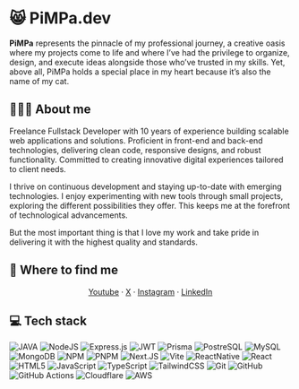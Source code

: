 # 😸 PiMPa.dev

<b>PiMPa</b> represents the pinnacle of my professional journey, a creative oasis where my projects come to life and where I’ve had the privilege to organize, design, and execute ideas alongside those who’ve trusted in my skills. Yet, above all, PiMPa holds a special place in my heart because it’s also the name of my cat.

## 🙋🏻‍♂️ About me

Freelance Fullstack Developer with 10 years of experience building scalable web applications and solutions. Proficient in front-end and back-end technologies, delivering clean code, responsive designs, and robust functionality. Committed to creating innovative digital experiences tailored to client needs.

I thrive on continuous development and staying up-to-date with emerging technologies. I enjoy experimenting with new tools through small projects, exploring the different possibilities they offer. This keeps me at the forefront of technological advancements.

But the most important thing is that I love my work and take pride in delivering it with the highest quality and standards.

## 🔎 Where to find me

<p align="center">
  <a href="https://www.youtube.com/@pimpadev">Youtube</a> · 
  <a href="https://x.com/pimpadev">X</a> · 
  <a href="https://www.instagram.com/pimpa_dev">Instagram</a> · 
  <a href="https://www.linkedin.com/in/pimpadev/">LinkedIn</a> 
</p>

## 💻 Tech stack
![JAVA](https://img.shields.io/badge/Java-ED8B00?style=for-the-badge&logo=openjdk&logoColor=white)
![NodeJS](https://img.shields.io/badge/node.js-6DA55F?style=for-the-badge&logo=node.js&logoColor=white)
![Express.js](https://img.shields.io/badge/express.js-%23404d59.svg?style=for-the-badge&logo=express&logoColor=%2361DAFB)
![JWT](https://img.shields.io/badge/JWT-black?style=for-the-badge&logo=JSON%20web%20tokens)
![Prisma](https://img.shields.io/badge/Prisma-3982CE?style=for-the-badge&logo=Prisma&logoColor=white)
![PostreSQL](https://img.shields.io/badge/PostgreSQL-316192?style=for-the-badge&logo=postgresql&logoColor=white)
![MySQL](https://img.shields.io/badge/mysql-4479A1.svg?style=for-the-badge&logo=mysql&logoColor=white)
![MongoDB](https://img.shields.io/badge/MongoDB-%234ea94b.svg?style=for-the-badge&logo=mongodb&logoColor=white)
![NPM](https://img.shields.io/badge/NPM-%23CB3837.svg?style=for-the-badge&logo=npm&logoColor=white)
![PNPM](https://img.shields.io/badge/pnpm-F69220?style=for-the-badge&logo=pnpm&logoColor=fff)
![Next.JS](https://img.shields.io/badge/next.js-000000?style=for-the-badge&logo=nextdotjs&logoColor=white)
![Vite](https://img.shields.io/badge/Vite-646CFF?style=for-the-badge&logo=Vite&logoColor=white)
![ReactNative](https://img.shields.io/badge/ReactNative-222222?style=for-the-badge&logo=React&logoColor=)
![React](https://img.shields.io/badge/-ReactJs-61DAFB?logo=react&logoColor=white&style=for-the-badge)
![HTML5](https://img.shields.io/badge/html5-%23E34F26.svg?style=for-the-badge&logo=html5&logoColor=white)
![JavaScript](https://shields.io/badge/JavaScript-F7DF1E?style=for-the-badge&logo=JavaScript&logoColor=000)
![TypeScript](https://img.shields.io/badge/typescript-%23007ACC.svg?style=for-the-badge&logo=typescript&logoColor=white)
![TailwindCSS](https://img.shields.io/badge/tailwindcss-%2338B2AC.svg?style=for-the-badge&logo=tailwind-css&logoColor=white)
![Git](https://img.shields.io/badge/git-%23F05033.svg?style=for-the-badge&logo=git&logoColor=white)
![GitHub](https://img.shields.io/badge/github-%23121011.svg?style=for-the-badge&logo=github&logoColor=white)
![GitHub Actions](https://img.shields.io/badge/github%20actions-%232671E5.svg?style=for-the-badge&logo=githubactions&logoColor=white)
![Cloudflare](https://img.shields.io/badge/Cloudflare-F38020?style=for-the-badge&logo=Cloudflare&logoColor=white)
![AWS](https://img.shields.io/badge/AWS-232F3E?style=for-the-badge&logo=amazonwebservices&logoColor=white)
